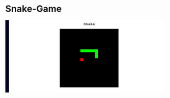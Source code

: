 # Snake-Game

![](https://raw.githubusercontent.com/GuedsGui/Snake-Game/master/assets/screenshot.jpg)
